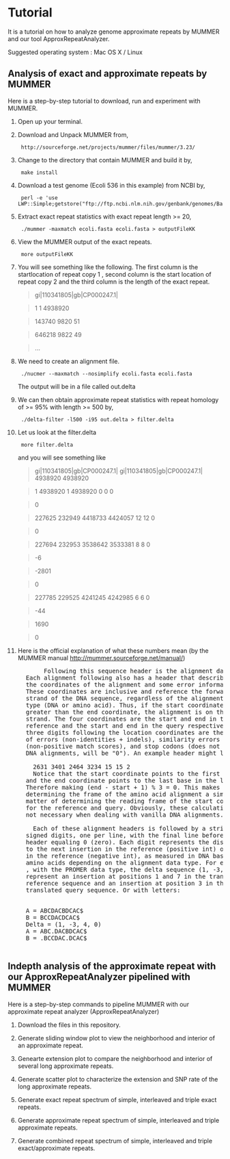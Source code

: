 Tutorial
========

It is a tutorial on how to analyze genome approximate repeats by MUMMER and our tool ApproxRepeatAnalyzer. 

Suggested operating system : Mac OS X / Linux  

Analysis of exact and approximate repeats by MUMMER
---------------------------------------------------
Here is a step-by-step tutorial to download, run and experiment with MUMMER.

1. Open up your terminal.
2. Download and Unpack MUMMER from,  
 
        http://sourceforge.net/projects/mummer/files/mummer/3.23/

3. Change to the directory that contain MUMMER and build it by,  
       
        make install

4. Download a test genome (Ecoli 536 in this example) from NCBI by, 
 
        perl -e 'use LWP::Simple;getstore("ftp://ftp.ncbi.nlm.nih.gov/genbank/genomes/Bacteria/Escherichia_coli_536_uid16235/CP000247.fna","ecoli.fasta");'

5. Extract exact repeat statistics with exact repeat length >= 20,  

        ./mummer -maxmatch ecoli.fasta ecoli.fasta > outputFileKK
       
6. View the MUMMER output of the exact repeats. 

        more outputFileKK
        
7. You will see something like the following. The first column is the startlocation of repeat copy 1 , second column is the start location of repeat copy 2 and the third column is the length of the exact repeat. 

   > gi|110341805|gb|CP000247.1|

   > 1         1   4938920

   > 143740      9820        51

   > 646218      9822        49

   > ...

8. We need to create an alignment file. 

        ./nucmer --maxmatch --nosimplify ecoli.fasta ecoli.fasta
   
   The output will be in a file called out.delta 
   
9. We can then obtain approximate repeat statistics with repeat homology of >= 95% with length >= 500 by, 

        ./delta-filter -l500 -i95 out.delta > filter.delta 
         
10. Let us look at the filter.delta

         more filter.delta
         
    and you will see something like 
    > gi|110341805|gb|CP000247.1| gi|110341805|gb|CP000247.1| 4938920 4938920
    
    > 1 4938920 1 4938920 0 0 0
    
    > 0
    
    > 227625 232949 4418733 4424057 12 12 0
    
    > 0
    
    > 227694 232953 3538642 3533381 8 8 0
    
    > -6
    
    > -2801
    
    > 0
    
    > 227785 229525 4241245 4242985 6 6 0
    
    > -44
    
    > 1690
    
    > 0
    
10. Here is the official explanation of what these numbers mean (by the MUMMER manual http://mummer.sourceforge.net/manual/)
  <pre>
          Following this sequence header is the alignment data. 
     Each alignment following also has a header that describes 
     the coordinates of the alignment and some error information. 
     These coordinates are inclusive and reference the forward 
     strand of the DNA sequence, regardless of the alignment
     type (DNA or amino acid). Thus, if the start coordinate is 
     greater than the end coordinate, the alignment is on the reverse 
     strand. The four coordinates are the start and end in the 
     reference and the start and end in the query respectively. The
     three digits following the location coordinates are the number 
     of errors (non-identities + indels), similarity errors 
     (non-positive match scores), and stop codons (does not apply to
     DNA alignments, will be "0"). An example header might look like:

       2631 3401 2464 3234 15 15 2
       Notice that the start coordinate points to the first base in the first codon, 
     and the end coordinate points to the last base in the last codon. 
     Therefore making (end - start + 1) % 3 = 0. This makes
     determining the frame of the amino acid alignment a simple 
     matter of determining the reading frame of the start coordinate 
     for the reference and query. Obviously, these calculations are 
     not necessary when dealing with vanilla DNA alignments.
       
       Each of these alignment headers is followed by a string of 
     signed digits, one per line, with the final line before the next
     header equaling 0 (zero). Each digit represents the distance 
     to the next insertion in the reference (positive int) or deletion 
     in the reference (negative int), as measured in DNA bases OR
     amino acids depending on the alignment data type. For example
     , with the PROMER data type, the delta sequence (1, -3, 4, 0) would 
     represent an insertion at positions 1 and 7 in the translated 
     reference sequence and an insertion at position 3 in the
     translated query sequence. Or with letters:
     
     
     A = ABCDACBDCAC$
     B = BCCDACDCAC$
     Delta = (1, -3, 4, 0)
     A = ABC.DACBDCAC$
     B = .BCCDAC.DCAC$
  </pre>


Indepth analysis of the approximate repeat with our ApproxRepeatAnalyzer pipelined with MUMMER
----------------------------------------------------------------------------------------------
Here is a step-by-step commands to pipeline MUMMER with our approximate repeat analyzer (ApproxRepeatAnalyzer)

1. Download the files in this repository. 

2. Generate sliding window plot to view the neighborhood and interior of an approximate repeat. 

3. Genearte extension plot to compare the neighborhood and interior of several long approximate repeats.

4. Generate scatter plot to characterize the extension and SNP rate of the long approximate repeats. 

5. Generate exact repeat spectrum of simple, interleaved and triple exact repeats.

6. Generate approximate repeat spectrum of simple, interleaved and triple approximate repeats. 

7. Generate combined repeat spectrum of simple, interleaved and triple exact/approximate repeats. 

